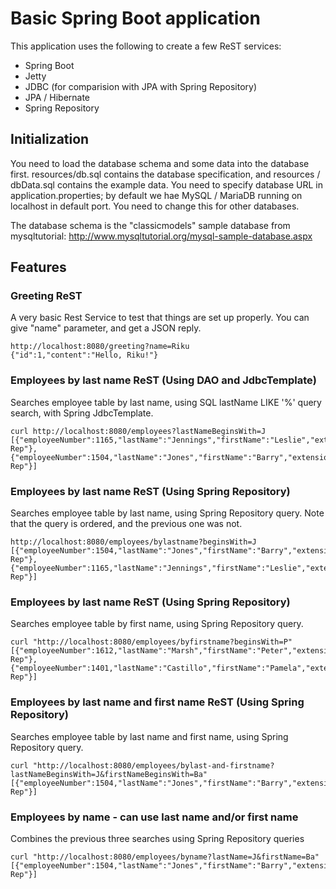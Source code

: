 # Basic Spring Boot application
This application uses the following to create a few 
ReST services:
* Spring Boot
* Jetty
* JDBC (for comparision with JPA with Spring Repository)
* JPA / Hibernate
* Spring Repository

## Initialization
You need to load the database schema and some data
into the database first. resources/db.sql contains the database specification, 
and resources / dbData.sql contains the example data. You need to specify
database URL in application.properties; by default we hae MySQL / MariaDB running 
on localhost in default port. You need to change this for other databases.

The database schema is the "classicmodels" sample database from mysqltutorial:
http://www.mysqltutorial.org/mysql-sample-database.aspx

## Features
### Greeting ReST 
A very basic Rest Service to test that things are set up properly.
You can give "name" parameter, and get a JSON reply.
```
http://localhost:8080/greeting?name=Riku 
{"id":1,"content":"Hello, Riku!"}
```

### Employees by last name ReST (Using DAO and JdbcTemplate)
Searches employee table by last name, using SQL lastName LIKE '<lastName>%' query
search, with Spring JdbcTemplate.
```
curl http://localhost:8080/employees?lastNameBeginsWith=J
[{"employeeNumber":1165,"lastName":"Jennings","firstName":"Leslie","extension":"x3291","emailAddress":"ljennings@classicmodelcars.com","officeCode":"1","reportsTo":1143,"jobTitle":"Sales Rep"},
{"employeeNumber":1504,"lastName":"Jones","firstName":"Barry","extension":"x102","emailAddress":"bjones@classicmodelcars.com","officeCode":"7","reportsTo":1102,"jobTitle":"Sales Rep"}]
```

### Employees by last name ReST (Using Spring Repository)
Searches employee table by last name, using Spring Repository query. Note that the query is ordered,
and the previous one was not.
```
http://localhost:8080/employees/bylastname?beginsWith=J
[{"employeeNumber":1504,"lastName":"Jones","firstName":"Barry","extension":"x102","emailAddress":"bjones@classicmodelcars.com","officeCode":"7","reportsTo":1102,"jobTitle":"Sales Rep"},
{"employeeNumber":1165,"lastName":"Jennings","firstName":"Leslie","extension":"x3291","emailAddress":"ljennings@classicmodelcars.com","officeCode":"1","reportsTo":1143,"jobTitle":"Sales Rep"}]
```

### Employees by last name ReST (Using Spring Repository)
Searches employee table by first name, using Spring Repository query.
```
curl "http://localhost:8080/employees/byfirstname?beginsWith=P"
[{"employeeNumber":1612,"lastName":"Marsh","firstName":"Peter","extension":"x102","email":"pmarsh@classicmodelcars.com","jobTitle":"Sales Rep"},{"employeeNumber":1401,"lastName":"Castillo","firstName":"Pamela","extension":"x2759","email":"pcastillo@classicmodelcars.com","jobTitle":"Sales Rep"}]
```

### Employees by last name and first name ReST (Using Spring Repository)
Searches employee table by last name and first name, using Spring Repository query.
```
curl "http://localhost:8080/employees/bylast-and-firstname?lastNameBeginsWith=J&firstNameBeginsWith=Ba"
[{"employeeNumber":1504,"lastName":"Jones","firstName":"Barry","extension":"x102","email":"bjones@classicmodelcars.com","jobTitle":"Sales Rep"}]
```

### Employees by name - can use last name and/or first name
Combines the previous three searches using Spring Repository queries
```
curl "http://localhost:8080/employees/byname?lastName=J&firstName=Ba"
[{"employeeNumber":1504,"lastName":"Jones","firstName":"Barry","extension":"x102","email":"bjones@classicmodelcars.com","jobTitle":"Sales Rep"}]
```